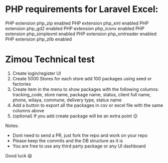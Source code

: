 # PHP requirements for Laravel Excel:

PHP extension php_zip enabled
PHP extension php_xml enabled
PHP extension php_gd2 enabled
PHP extension php_iconv enabled
PHP extension php_simplexml enabled
PHP extension php_xmlreader enabled
PHP extension php_zlib enabled




# Zimou Technical test

1. Create login/register UI
1. Create 5000 Stores for each store add 100 packages using seed or factories
1. Create item in the menu to show packages with the following columns: tracking_code, store name, package name, status, client full name, phone, wilaya, commune, delivery type, status name
1. Add a button to export all the packages in csv or excel file with the same columns above
1. (optional) If you add create package will be an extra point 😉

Notes:

- Dont need to send a PR, just fork the repo and work on your repo
- Please keep the commits and the DB structure as it is
- You are free to use any third party package or any UI dashboard

Good luck 😃
